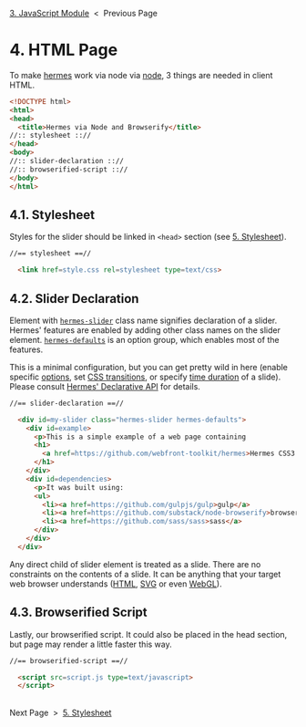 [3. JavaScript Module][js-module] &nbsp;&lt;&nbsp; Previous Page

[js-module]: 3_script.js.md

# 4. HTML Page

To make [hermes][hermes] work via node via [node][node],
3 things are needed in client HTML.

[hermes]: https://github.com/webfront-toolkit/hermes
[node]: https://nodejs.org/en/

```html
<!DOCTYPE html>
<html>
<head>
  <title>Hermes via Node and Browserify</title>
//:: stylesheet :://
</head>
<body>
//:: slider-declaration :://
//:: browserified-script :://
</body>
</html>
```

## 4.1. Stylesheet

Styles for the slider should be linked in `<head>` section (see [5. Stylesheet][stylesheet]).

```html
//== stylesheet ==//

  <link href=style.css rel=stylesheet type=text/css>
```

## 4.2. Slider Declaration

Element with [`hermes-slider`][layout-slider] class name signifies
declaration of a slider.
Hermes' features are enabled by adding other class names on
the slider element.
[`hermes-defaults`][hermes-defaults] is an option group, which enables
most of the features.

This is a minimal configuration, but you can get pretty wild in here
(enable specific [options][option-classes],
set [CSS transitions][transition-class],
or specify [time duration][time-classes] of a slide).
Please consult [Hermes' Declarative API][css-api] for details.

[layout-slider]: https://github.com/webfront-toolkit/hermes/blob/master/doc/class-names.md#hermes-slider
[transition-class]: https://github.com/webfront-toolkit/hermes/blob/master/doc/class-names.md#hermes-transition--sg
[time-classes]: https://github.com/webfront-toolkit/hermes/blob/master/doc/class-names.md#time-class-names
[option-classes]: https://github.com/webfront-toolkit/hermes/blob/master/doc/class-names.md#option-class-names
[hermes-defaults]: https://github.com/webfront-toolkit/hermes/blob/master/doc/class-names.md#hermes-defaults
[css-api]: https://github.com/webfront-toolkit/hermes/blob/master/doc/class-names.md

```html
//== slider-declaration ==//

  <div id=my-slider class="hermes-slider hermes-defaults">
    <div id=example>
      <p>This is a simple example of a web page containing
      <h1>
        <a href=https://github.com/webfront-toolkit/hermes>Hermes CSS3 Slideshow</a>
      </h1>
    </div>
    <div id=dependencies>
      <p>It was built using:
      <ul>
        <li><a href=https://github.com/gulpjs/gulp>gulp</a>
        <li><a href=https://github.com/substack/node-browserify>browserify</a>
        <li><a href=https://github.com/sass/sass>sass</a>
      </div>
    </div>
  </div>
```

Any direct child of slider element is treated as a slide.
There are no constraints on the contents of a slide. It can be anything
that your target web browser understands ([HTML][html], [SVG][svg]
or even [WebGL][webgl]).

[html]: https://www.w3.org/TR/html5/
[svg]: https://www.w3.org/TR/SVG2/
[webgl]: https://www.khronos.org/registry/webgl/specs/1.0/

## 4.3. Browserified Script

Lastly, our browserified script. It could also be placed in the head section,
but page may render a little faster this way.

```html
//== browserified-script ==//

  <script src=script.js type=text/javascript>
  </script>
```

&nbsp;<br>
Next Page &nbsp;&gt;&nbsp; [5. Stylesheet][stylesheet]

[stylesheet]: 5_style.scss.md

